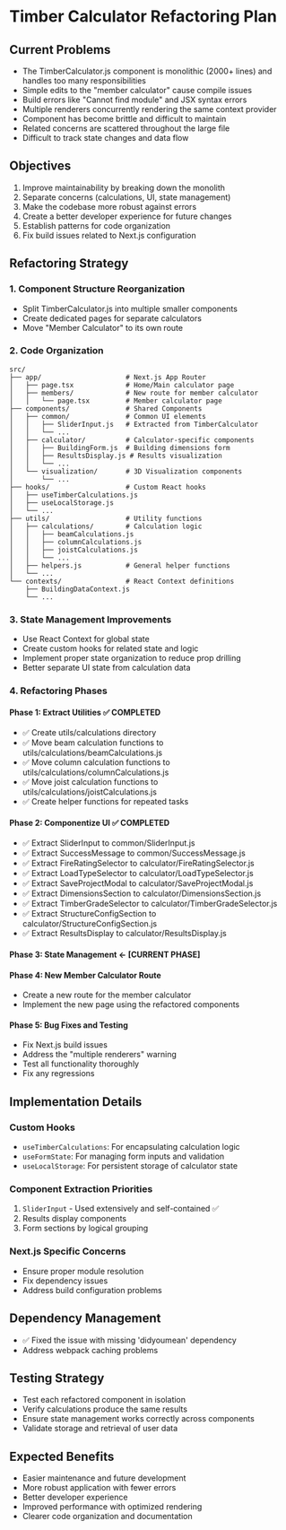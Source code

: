 # Timber Calculator Refactoring Plan

## Current Problems
- The TimberCalculator.js component is monolithic (2000+ lines) and handles too many responsibilities
- Simple edits to the "member calculator" cause compile issues 
- Build errors like "Cannot find module" and JSX syntax errors
- Multiple renderers concurrently rendering the same context provider
- Component has become brittle and difficult to maintain
- Related concerns are scattered throughout the large file
- Difficult to track state changes and data flow

## Objectives
1. Improve maintainability by breaking down the monolith
2. Separate concerns (calculations, UI, state management)
3. Make the codebase more robust against errors
4. Create a better developer experience for future changes
5. Establish patterns for code organization 
6. Fix build issues related to Next.js configuration

## Refactoring Strategy

### 1. Component Structure Reorganization
- Split TimberCalculator.js into multiple smaller components
- Create dedicated pages for separate calculators
- Move "Member Calculator" to its own route

### 2. Code Organization
```
src/
├── app/                     # Next.js App Router
│   ├── page.tsx             # Home/Main calculator page
│   ├── members/             # New route for member calculator
│   │   └── page.tsx         # Member calculator page
├── components/              # Shared Components
│   ├── common/              # Common UI elements
│   │   ├── SliderInput.js   # Extracted from TimberCalculator
│   │   └── ...
│   ├── calculator/          # Calculator-specific components
│   │   ├── BuildingForm.js  # Building dimensions form
│   │   ├── ResultsDisplay.js # Results visualization
│   │   └── ...
│   └── visualization/       # 3D Visualization components 
│       └── ...
├── hooks/                   # Custom React hooks
│   ├── useTimberCalculations.js
│   ├── useLocalStorage.js
│   └── ...
├── utils/                   # Utility functions
│   ├── calculations/        # Calculation logic
│   │   ├── beamCalculations.js
│   │   ├── columnCalculations.js
│   │   ├── joistCalculations.js
│   │   └── ...
│   ├── helpers.js           # General helper functions
│   └── ...
└── contexts/                # React Context definitions
    ├── BuildingDataContext.js
    └── ...
```

### 3. State Management Improvements
- Use React Context for global state
- Create custom hooks for related state and logic
- Implement proper state organization to reduce prop drilling
- Better separate UI state from calculation data

### 4. Refactoring Phases

#### Phase 1: Extract Utilities ✅ COMPLETED
- ✅ Create utils/calculations directory
- ✅ Move beam calculation functions to utils/calculations/beamCalculations.js
- ✅ Move column calculation functions to utils/calculations/columnCalculations.js 
- ✅ Move joist calculation functions to utils/calculations/joistCalculations.js
- ✅ Create helper functions for repeated tasks

#### Phase 2: Componentize UI ✅ COMPLETED
- ✅ Extract SliderInput to common/SliderInput.js
- ✅ Extract SuccessMessage to common/SuccessMessage.js
- ✅ Extract FireRatingSelector to calculator/FireRatingSelector.js
- ✅ Extract LoadTypeSelector to calculator/LoadTypeSelector.js
- ✅ Extract SaveProjectModal to calculator/SaveProjectModal.js
- ✅ Extract DimensionsSection to calculator/DimensionsSection.js
- ✅ Extract TimberGradeSelector to calculator/TimberGradeSelector.js
- ✅ Extract StructureConfigSection to calculator/StructureConfigSection.js
- ✅ Extract ResultsDisplay to calculator/ResultsDisplay.js

#### Phase 3: State Management ← [CURRENT PHASE]

#### Phase 4: New Member Calculator Route
- Create a new route for the member calculator
- Implement the new page using the refactored components

#### Phase 5: Bug Fixes and Testing
- Fix Next.js build issues
- Address the "multiple renderers" warning
- Test all functionality thoroughly
- Fix any regressions

## Implementation Details

### Custom Hooks
- `useTimberCalculations`: For encapsulating calculation logic
- `useFormState`: For managing form inputs and validation
- `useLocalStorage`: For persistent storage of calculator state

### Component Extraction Priorities
1. `SliderInput` - Used extensively and self-contained ✅
2. Results display components
3. Form sections by logical grouping

### Next.js Specific Concerns
- Ensure proper module resolution
- Fix dependency issues
- Address build configuration problems

## Dependency Management
- ✅ Fixed the issue with missing 'didyoumean' dependency
- Address webpack caching problems

## Testing Strategy
- Test each refactored component in isolation
- Verify calculations produce the same results
- Ensure state management works correctly across components
- Validate storage and retrieval of user data

## Expected Benefits
- Easier maintenance and future development
- More robust application with fewer errors
- Better developer experience
- Improved performance with optimized rendering
- Clearer code organization and documentation 